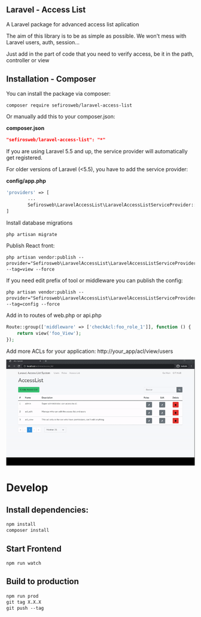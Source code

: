 ## Laravel - Access List

A Laravel package for advanced access list aplication

The aim of this library is to be as simple as possible. We won't mess with Laravel users, auth, session...

Just add in the part of code that you need to verify access, be it in the path, controller or view

## Installation - Composer

You can install the package via composer:

```
composer require sefirosweb/laravel-access-list
```

Or manually add this to your composer.json:

**composer.json**

```json
"sefirosweb/laravel-access-list": "*"
```

If you are using Laravel 5.5 and up, the service provider will automatically get registered.

For older versions of Laravel (<5.5), you have to add the service provider:

**config/app.php**

```php
'providers' => [
        ...
    	Sefirosweb\LaravelAccessList\LaravelAccessListServiceProvider::class,
]
```

Install database migrations

```
php artisan migrate
```

Publish React front:

```
php artisan vendor:publish --provider="Sefirosweb\LaravelAccessList\LaravelAccessListServiceProvider"  --tag=view --force
```

If you need edit prefix of tool or middleware you can publish the config:

```
php artisan vendor:publish --provider="Sefirosweb\LaravelAccessList\LaravelAccessListServiceProvider"  --tag=config --force
```

Add in to routes of web.php or api.php

```php
Route::group(['middleware' => ['checkAcl:foo_role_1']], function () {
    return view('foo_View');
});
```

Add more ACLs for your application:
http://your_app/acl/view/users

![image](https://raw.githubusercontent.com/sefirosweb/laravel-access-list/master/docs/how_to.gif)

# Develop

## Install dependencies:

```
npm install
composer install
```

## Start Frontend

```
npm run watch
```

## Build to production

```
npm run prod
git tag X.X.X
git push --tag
```
